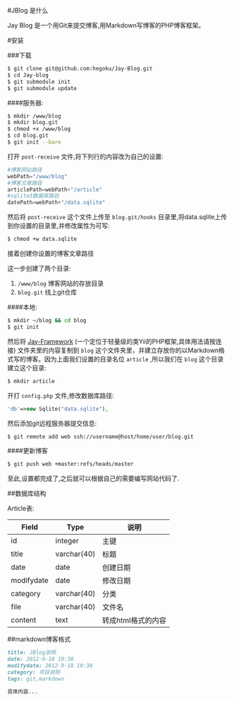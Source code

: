 #JBlog 是什么

Jay Blog 是一个用Git来提交博客,用Markdown写博客的PHP博客框架。

#安装

###下载

```sh
$ git clone git@github.com:hegoku/Jay-Blog.git
$ cd Jay-blog
$ git submodule init
$ git submodule update
```

####服务器:

```sh
$ mkdir /www/blog
$ mkdir blog.git
$ chmod +x /www/blog
$ cd blog.git
$ git init --bare
```

打开 ``post-receive`` 文件,将下列行的内容改为自己的设置:

```python
#博客网站路径
webPath="/www/blog"
#博客文章路径
articlePath=webPath+"/article"
#sqlite3数据库路劲
datePath=webPath+"/data.sqlite"
```

然后将 ``post-receive`` 这个文件上传至 ``blog.git/hooks`` 目录里,将data.sqlite上传到你设置的目录里,并修改属性为可写:

```sh
$ chmod +w data.sqlite
```
接着创建你设置的博客文章路径

这一步创建了两个目录:

1. ``/www/blog`` 博客网站的存放目录
2. ``blog.git`` 线上git仓库

####本地:

```sh
$ mkdir ~/blog && cd blog
$ git init
```

然后将 [Jay-Framework](https://github.com/hegoku/Jay-Framework) (一个定位于轻量级的类Yii的PHP框架,具体用法请按连接) 文件夹里的内容复制到 ``blog`` 这个文件夹里，并建立存放你的以Markdown格式写的博客。因为上面我们设置的目录名位 ``article`` ,所以我们在 ``blog`` 这个目录建立这个目录:

```sh
$ mkdir article
```

开打 ``config.php`` 文件,修改数据库路径:

```php
'db'=>new Sqlite("data.sqlite"),
```

然后添加git远程服务器提交信息:

```sh
$ git remote add web ssh://username@host/home/user/blog.git
```

####更新博客

```sh
$ git push web +master:refs/heads/master
```

至此,设置都完成了,之后就可以根据自己的需要编写网站代码了.

##数据库结构

Article表:

|Field|Type|说明|
|-----|----|---|
| id  | integer | 主键 |
| title | varchar(40) | 标题 |
| date | date | 创建日期 |
| modifydate | date | 修改日期 |
| category | varchar(40) | 分类 |
| file | varchar(40) | 文件名 |
| content | text | 转成html格式的内容 |

##markdown博客格式

```md
title: JBlog说明
date: 2012-9-18 19:38
modifydate: 2012-9-18 19:38
category: 项目说明
tags: git,markdown

具体内容...
```
